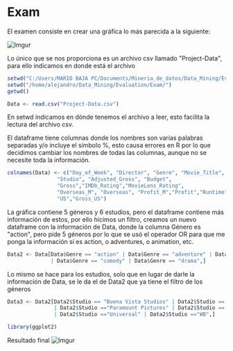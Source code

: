 # Exam
El examen consiste en crear una gráfica lo más parecida a la siguiente:

![Imgur](https://imgur.com/NFnUorU.png)

Lo único que se nos proporciona es un archivo csv llamado "Project-Data", para ello indicamos en donde está el archivo

```R
setwd("C:/Users/MARIO BAJA PC/Documents/Mineria_de_datos/Data_Mining/Evaluation/Exam")
setwd("/home/alejandro/Data_Mining/Evaluation/Exam/")
getwd()

Data <- read.csv("Project-Data.csv")
```
En setwd indicamos en dónde tenemos el archivo a leer, esto facilita la lectura del archivo csv.


El dataframe tiene columnas donde los nombres son varias palabras separadas y/o incluye el símbolo %, esto causa errores en R por lo que decidimos cambiar los nombres de todas las columnas, aunque no se necesite toda la información.
```R
colnames(Data) <- c("Day_of_Week", "Director", "Genre", "Movie_Title", "Release_Date",
                "Studio", "Adjusted_Gross", "Budget",
                "Gross","IMDb_Rating","MovieLens_Rating",
                "Overseas_M", "Overseas", "Profit_M","Profit","Runtime",
                "US","Gross_US")
```
La gráfica contiene 5 géneros y 6 estudios, pero el dataframe contiene más información de estos, por ello hicimos un filtro, creamos un nuevo dataframe con la información de Data, donde la columna Género es "action", pero pide 5 géneros por lo que se usó el operador OR para que me ponga la información si es action, o adventures, o animation, etc.
```R
Data2 <- Data[Data$Genre == "action" | Data$Genre == "adventure" | Data$Genre == "animation"
              | Data$Genre == "comedy" | Data$Genre == "drama",]
```

Lo mismo se hace para los estudios, solo que en lugar de darle la información de Data, se le da el de Data2 que ya tiene el filtro de los géneros
```R
Data3 <- Data2[Data2$Studio == "Buena Vista Studios" | Data2$Studio == "Fox" 
               | Data2$Studio =="Paramount Pictures" | Data2$Studio == "Sony"
               | Data2$Studio =="Universal" | Data2$Studio =="WB",]
```

```R
library(ggplot2)
```
Resultado final
![Imgur](https://imgur.com/FCWbNeh.png)